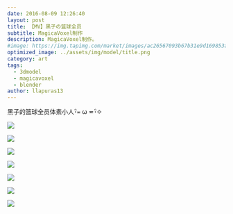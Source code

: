 ```yaml
---
date: 2016-08-09 12:26:40
layout: post
title: 【MV】黑子の篮球全员
subtitle: MagicaVoxel制作
description: MagicaVoxel制作。
#image: https://img.tapimg.com/market/images/ac26567093b67b31e9d169853a701be7.PNG?imageView2/2/h/560/q/80/format/jpg/interlace/1/ignore-error/1
optimized_image: ../assets/img/model/title.png
category: art
tags:
  - 3dmodel
  - magicavoxel
  - blender
author: llapuras13
---
```


黑子的篮球全员体素小人･ิ≖ ω ≖･ิ✧

![](../assets/img/model/kuroko.png)

![](../assets/img/model/dakai.png)

![](../assets/img/model/kisei.png)

![](../assets/img/model/midori.png)

![](../assets/img/model/murasaki.png)

![](../assets/img/model/akashi.png)

![](../assets/img/model/momoi.png)
